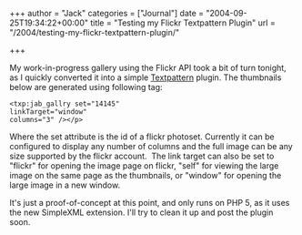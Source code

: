 +++
author = "Jack"
categories = ["Journal"]
date = "2004-09-25T19:34:22+00:00"
title = "Testing my Flickr Textpattern Plugin"
url = "/2004/testing-my-flickr-textpattern-plugin/"

+++

My work-in-progress gallery using the Flickr API took a bit of turn tonight, as I quickly converted it into a simple [Textpattern][1] plugin. The thumbnails below are generated using following tag:
  


    
    <txp:jab_gallry set="14145"
    linkTarget="window"
    columns="3" /></p> 

Where the set attribute is the id of a flickr photoset. Currently it can be configured to display any number of columns and the full image can be any size supported by the flickr account.&nbsp; The link target can also be set to "flickr" for opening the image page on flickr, "self" for viewing the large image on the same page as the thumbnails, or "window" for opening the large image in a new window.

It's just a proof-of-concept at this point, and only runs on PHP 5, as it uses the new SimpleXML extension. I'll try to clean it up and post the plugin soon.

 [1]: http://www.textpattern.com
